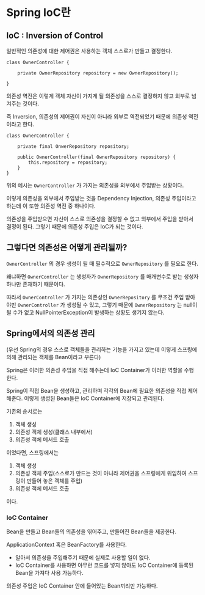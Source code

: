 # Spring IoC란

## IoC : Inversion of Control

일반적인 의존성에 대한 제어권은 사용하는 객체 스스로가 만들고 결정한다.

```
class OwnerController {
    
    private OwnerRepository repository = new OwnerRepository();

}
```

의존성 역전은 이렇게 객체 자신이 가지게 될 의존성을 스스로 결정하지 않고 외부로 넘겨주는 것이다.

즉 Inversion, 의존성의 제어권이 자신이 아니라 외부로 역전되었기 때문에 의존성 역전이라고 한다.

```
class OwnerController {
    
    private final OnwerRepository repository;
    
    public OwnerController(final OwnerRepository repository) {
        this.repository = repository;
    }
}
```

위의 예시는 `OwnerController` 가 가지는 의존성을 외부에서 주입받는 상황이다.

이렇게 의존성을 외부에서 주입받는 것을 Dependency Injection, 의존성 주입이라고 하는데 이 또한 의존성 역전 중 하나이다.

의존성을 주입받으면 자신이 스스로 의존성을 결정할 수 없고 외부에서 주입을 받아서 결정이 된다. 그렇기 때문에 의존성 주입은 IoC가 되는 것이다.

## 그렇다면 의존성은 어떻게 관리될까?

`OwnerController` 의 경우 생성이 될 때 필수적으로 `OwnerRepository` 를 필요로 한다.

왜냐하면 `OwnerController` 는 생성자가 `OwnerRepository` 를 매개변수로 받는 생성자 하나만 존재하기 때문이다.

따라서 `OwnerController` 가 가지는 의존성인 `OwnerRepository` 를 무조건 주입 받아야만 `OwnerController` 가 생성될 수 있고, 그렇기 때문에 `OwnerRepository` 는 null이 될 수가 없고 NullPointerException이 발생하는 상황도 생기지 않는다.

## Spring에서의 의존성 관리

(우선 Spring의 경우 스스로 객체들을 관리하는 기능을 가지고 있는데 이렇게 스프링에 의해 관리되는 객체를 Bean이라고 부른다)

Spring은 이러한 의존성 주입을 직접 해주는데 IoC Container가 이러한 역할을 수행한다.

Spring이 직접 Bean을 생성하고, 관리하며 각각의 Bean에 필요한 의존성을 직접 제어해준다. 이렇게 생성된 Bean들은 IoC Container에 저장되고 관리된다.

기존의 순서로는 

1. 객체 생성
2. 의존성 객체 생성(클래스 내부에서)
3. 의존성 객체 메서드 호출

이었다면, 스프링에서는

1. 객체 생성
2. 의존성 객체 주입(스스로가 만드는 것이 아니라 제어권을 스프링에게 위임하여 스프링이 만들어 놓은 객체를 주입)
3. 의존성 객체 메서드 호출

이다.

### IoC Container

Bean을 만들고 Bean들의 의존성을 엮어주고, 만들어진 Bean들을 제공한다.

ApplicationContext 혹은 BeanFactory를 사용한다.

- 알아서 의존성을 주입해주기 때문에 실제로 사용할 일이 없다.
- IoC Container를 사용하면 아무런 코드를 넣지 않아도 IoC Container에 등록된 Bean을 가져다 사용 가능하다.

의존성 주입은 IoC Container 안에 들어있는 Bean끼리만 가능하다.